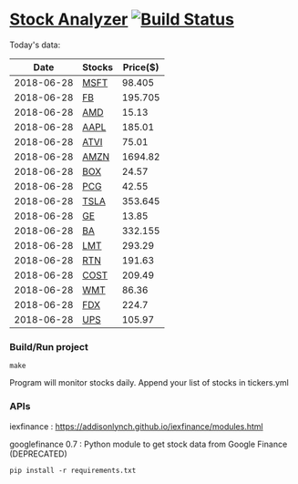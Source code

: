 # [Stock Analyzer](https://ogoyal.github.io/StockAnalyzer/) [![Build Status](https://travis-ci.org/ogoyal/StockAnalyzer.svg?branch=master)](https://travis-ci.org/ogoyal/StockAnalyzer)

Today's data:

| Date| Stocks| Price($) | 
| --- | --- | ---  | 
| 2018-06-28| [MSFT](https://plot.ly/~ogoyal/2)| 98.405 | 
| 2018-06-28| [FB](https://plot.ly/~ogoyal/4)| 195.705 | 
| 2018-06-28| [AMD](https://plot.ly/~ogoyal/6)| 15.13 | 
| 2018-06-28| [AAPL](https://plot.ly/~ogoyal/8)| 185.01 | 
| 2018-06-28| [ATVI](https://plot.ly/~ogoyal/10)| 75.01 | 
| 2018-06-28| [AMZN](https://plot.ly/~ogoyal/12)| 1694.82 | 
| 2018-06-28| [BOX](https://plot.ly/~ogoyal/14)| 24.57 | 
| 2018-06-28| [PCG](https://plot.ly/~ogoyal/16)| 42.55 | 
| 2018-06-28| [TSLA](https://plot.ly/~ogoyal/18)| 353.645 | 
| 2018-06-28| [GE](https://plot.ly/~ogoyal/20)| 13.85 | 
| 2018-06-28| [BA](https://plot.ly/~ogoyal/22)| 332.155 | 
| 2018-06-28| [LMT](https://plot.ly/~ogoyal/24)| 293.29 | 
| 2018-06-28| [RTN](https://plot.ly/~ogoyal/26)| 191.63 | 
| 2018-06-28| [COST](https://plot.ly/~ogoyal/28)| 209.49 | 
| 2018-06-28| [WMT](https://plot.ly/~ogoyal/30)| 86.36 | 
| 2018-06-28| [FDX](https://plot.ly/~ogoyal/32)| 224.7 | 
| 2018-06-28| [UPS](https://plot.ly/~ogoyal/34)| 105.97 | 

### Build/Run project

```
make
```

Program will monitor stocks daily. Append your list of stocks in tickers.yml

### APIs
iexfinance : https://addisonlynch.github.io/iexfinance/modules.html

googlefinance 0.7 : Python module to get stock data from Google Finance (DEPRECATED)

```
pip install -r requirements.txt
```
